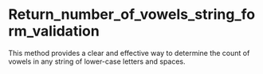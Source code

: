 # Return_number_of_vowels_string_form_validation
This method provides a clear and effective way to determine the count of vowels in any string of lower-case letters and spaces.
